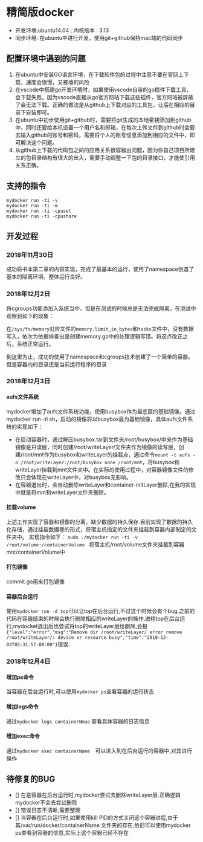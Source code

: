 # 精简版docker

- 开发环境:ubuntu14.04 ; 内核版本 : 3.13
- 同步环境: 在ubuntu中进行开发，使用git+github保持mac端的代码同步

## 配置环境中遇到的问题

1. 在ubuntu中安装GO语言环境，在下载软件包的过程中注意不要在官网上下载，速度会很慢，又被墙的风险
2. 在vscode中搭建go开发环境时，如果使用vscode自带的go插件下载工具，会下载失败。因为vscode直接从go官方网站下载这些插件，官方网站被屏蔽了会无法下载。正确的做法是从github上下载对应的工具包，让后在相应的目录下安装即可。
3. 在ubuntu中初步使用git+github时，需要将git生成的本地密钥添加到github中，同时还要给本机设置一个用户名和邮箱，在每次上传文件到github时会要去输入github的账号和密码，需要将个人的账号信息添加到相应的文件中，即可解决这个问题。
4. 从github上下载的代码包之间的应用关系很容器出问题，因为你自己项目所建立的包目录结构有很大的出入，需要手动调整一下包的目录接口，才能使引用关系正确。


## 支持的指令

```
mydocker run -ti -v 
mydocker run -ti -m 
mydocker run -ti -cpuset
mydocker run -ti -cpushare 

```
## 开发过程

### 2018年11月30日

成功将书本第二章的内容实现，完成了最基本的运行，使用了namespace创造了基本的隔离环境。整体运行良好。

### 2018年12月2日

将cgroups功能添加入系统当中，但是在测试的时候总是无法完成隔离，在测试中观察到如下的现象：

在```/sys/fs/memory```对应文件的```memory.limit_in_bytes```和```tasks```文件中，没有数据写入，依次为依据排查出是创建memory.go中的处理逻辑写错。将这点改正之后，系统正常运行。

到这里为止，成功的使用了namespace和cgroups技术创建了一个简单的容器。但是容器内的目录还是当前运行程序的目录

### 2018年12月3日

#### aufs文件系统 
mydocker增加了aufs文件系统功能，使用busybox作为最底层的基础镜像。通过mydocker run -ti sh，启动的镜像将以busybox最为基础镜像，具体aufs文件系统的实现如下：

- 在启动容器时，通过解压busybox.tar到文件夹/root/busybox/中来作为基础镜像是只读层，同时创建/root/writeLayer/文件夹作为镜像的读写层，创建/root/mnt作为busybox和writeLayer的挂载点，通过命令```mount -t aufs -o /root/writeLayer:/root/busybox none /root/mnt```，将busybox和writeLayer挂载到mnt文件夹中。在实际的使用过程中，对容器镜像文件的修改只会体现在writeLayer中，对busybox无影响。
- 在容器退出时，会自动删除writeLayer和container-initLayer删除,在我的实现中就是将mnt和writeLayer文件夹删除。

#### 挂载volume
上述工作实现了容器和镜像的分离，缺少数据的持久保存.目前实现了数据的持久化存储，通过挂载数据卷的形式，将宿主机指定的文件夹挂载到容器内部制定的文件夹中。
实现指令如下：
```sudo ./mydocker run -ti -v /root/volume:/containerVolume ```
将宿主机/root/volume文件夹挂载到容器mnt/containerVolume中

#### 打包镜像

commit.go用来打包镜像

#### 容器后台运行

使用```mydocker run -d top```可以让top在后台运行,不过这个时候会有个bug,之前的代码在容器结束的时候会执行删除相应的writeLayer的操作,进程top在后台运行,mydocket退出后也尝试将top的writeLayer层给删除,会报```{"level":"error","msg":"Remove dir /root/writeLayer/ error remove /root/writeLayer/: device or resource busy","time":"2018-12-03T05:31:57-08:00"}```错误.


### 2018年12月4日

#### 增加ps命令
当容器在后台运行时,可以使用```mydocker ps```查看容器的运行状态

#### 增加logs命令
通过```mydocker logs containerNmae``` 查看具体容器的日志信息

#### 增加exec命令
通过```mydocker exec containerName  ```可以进入到在后台运行的容器中,对其进行操作
## 待修复的BUG

* [] 在是容器在后台运行时,mydocker尝试去删除writeLayer层.正确逻辑mydocker不会去尝试删除
* [] 错误日志不清晰,需要整理
* [] 当容器在后台运行时,如果使用kill PID的方式关闭这个容器进程,由于其/var/run/docker/containerName 文件夹的存在,依旧可以使用mydocker ps查看到容器的信息,实际上这个容器已经不存在